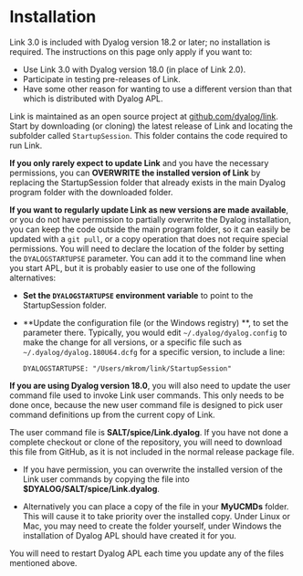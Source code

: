 # Installation

Link 3.0 is included with Dyalog version 18.2 or later; no installation is required. The instructions on this page only apply if you want to:

- Use Link 3.0 with Dyalog version 18.0 (in place of Link 2.0).
- Participate in testing pre-releases of Link.
- Have some other reason for wanting to use a different version than that which is distributed with Dyalog APL.

Link is maintained as an open source project at [github.com/dyalog/link](https://github.com/dyalog/link). Start by downloading (or cloning) the latest release of Link and locating the subfolder called `StartupSession`. This folder contains the code required to run Link.

**If you only rarely expect to update Link** and you have the necessary permissions, you can **OVERWRITE the installed version of Link** by replacing the StartupSession folder that already exists in the main Dyalog program folder with the downloaded folder.

**If you want to regularly update Link as new versions are made available**, or you do not have permission to partially overwrite the Dyalog installation, you can keep the code outside the main program folder, so it can easily be updated with a `git pull`, or a copy operation that does not require special permissions. You will need to declare the location of the folder by setting the `DYALOGSTARTUPSE` parameter. You can add it to the command line when you start APL, but it is probably easier to use one of the following alternatives:

- **Set the `DYALOGSTARTUPSE` environment variable** to point to the StartupSession folder.

- **Update the configuration file (or the Windows registry) **, to set the parameter there. Typically, you would edit `~/.dyalog/dyalog.config` to make the change for all versions, or a specific file such as `~/.dyalog/dyalog.180U64.dcfg` for a specific version, to include a line:

  `DYALOGSTARTUPSE: "/Users/mkrom/link/StartupSession"`

**If you are using Dyalog version 18.0**, you will also need to update the user command file used to invoke Link user commands. This only needs to be done once, because the new user command file is designed to pick user command definitions up from the current copy of Link.

The user command file is **SALT/spice/Link.dyalog**. If you have not done a complete checkout or clone of the repository, you will need to download this file from GitHub, as it is not included in the normal release package file.

- If you have permission, you can overwrite the installed version of the Link user commands by copying the file into **$DYALOG/SALT/spice/Link.dyalog**.

- Alternatively you can place a copy of the file in your **MyUCMDs** folder. This will cause it to take priority over the installed copy. Under Linux or Mac, you may need to create the folder yourself, under Windows the installation of Dyalog APL should have created it for you.


You will need to restart Dyalog APL each time you update any of the files mentioned above.